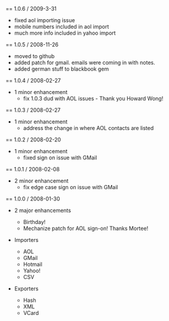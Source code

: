 == 1.0.6 / 2009-3-31

* fixed aol importing issue
* mobile numbers included in aol import
* much more info included in yahoo import

== 1.0.5 / 2008-11-26

* moved to github
* added patch for gmail. emails were coming in with notes. 
* added german stuff to blackbook gem

== 1.0.4 / 2008-02-27

* 1 minor enhancement
  * fix 1.0.3 dud with AOL issues - Thank you Howard Wong!

== 1.0.3 / 2008-02-27

* 1 minor enhancement
  * address the change in where AOL contacts are listed

== 1.0.2 / 2008-02-20

* 1 minor enhancement
  * fixed sign on issue with GMail

== 1.0.1 / 2008-02-08

* 2 minor enhancement
  * fix edge case sign on issue with GMail

== 1.0.0 / 2008-01-30

* 2 major enhancements
  * Birthday!
  * Mechanize patch for AOL sign-on! Thanks Mortee!

* Importers
  * AOL
  * GMail
  * Hotmail
  * Yahoo!
  * CSV

* Exporters
  * Hash
  * XML
  * VCard

